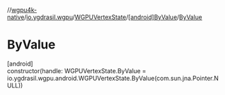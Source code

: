 //[wgpu4k-native](../../../../index.md)/[io.ygdrasil.wgpu](../../index.md)/[WGPUVertexState](../index.md)/[[android]ByValue](index.md)/[ByValue](-by-value.md)

# ByValue

[android]\
constructor(handle: WGPUVertexState.ByValue = io.ygdrasil.wgpu.android.WGPUVertexState.ByValue(com.sun.jna.Pointer.NULL))